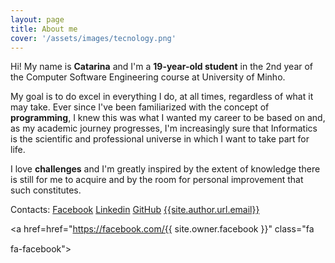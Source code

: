```yaml
---
layout: page
title: About me
cover: '/assets/images/tecnology.png'
---
```


Hi! My name is <b>Catarina</b> and I'm a <b>19-year-old student</b> in the 2nd year of the Computer Software Engineering course at University of Minho.

My goal is to do excel in everything I do, at all times, regardless of what it may take.
Ever since I've been familiarized with the concept of <b>programming</b>, I knew this was what I wanted my career to be based on and, as my academic journey progresses, I'm increasingly sure that Informatics is the scientific and professional universe in which I want to take part for life.

I love <b>challenges</b> and I'm greatly inspired by the extent of knowledge there is still for me to acquire and by the room for personal improvement that such constitutes.


Contacts:
[Facebook]({{site.author.url.facebook}})
[Linkedin]({{site.author.url.linkedin}})
[GitHub]({{site.author.url.github}})
<a href="mailto:{{site.author.url.email}}">{{site.author.url.email}}</a>


<!DOCTYPE html>
<html>
<head>
<meta name="viewport" content="width=device-width, initial-scale=1">
<link rel="stylesheet" href="https://cdnjs.cloudflare.com/ajax/libs/font-awesome/4.7.0/css/font-awesome.min.css">
<style>
.fa {
  padding: 20px;
  font-size: 30px;
  width: 30px;
  text-align: center;
  text-decoration: none;
  margin: 5px 2px;
  border-radius: 50%;
}

.fa:hover {
    opacity: 0.7;
}

.fa-facebook {
  background: #3B5998;
  color: white;
}

.fa-github {
  background: #000000;
  color: white;
}

.fa-google {
  background: #dd4b39;
  color: white;
}

.fa-linkedin {
  background: #007bb5;
  color: white;
}
</style>
</head>
<body>


<a href=href="https://facebook.com/{{ site.owner.facebook }}" class="fa fa-facebook"></a>
<a href="#" class="fa fa-github"></a>
<a href="#" class="fa fa-google"></a>
<a href="#" class="fa fa-linkedin"></a>


</body>
</html>
